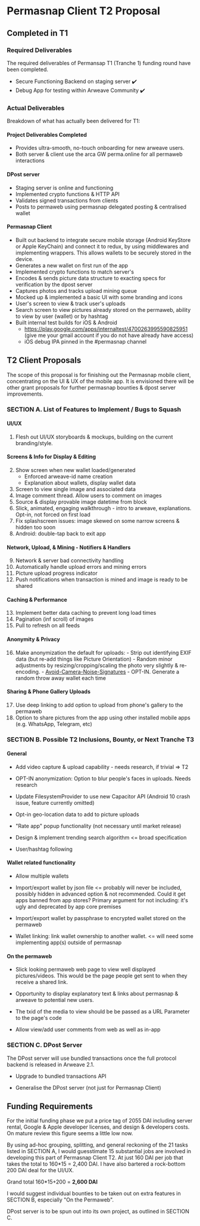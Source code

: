 # Permasnap Client T2 Proposal


## Completed in T1


### Required Deliverables

The required deliverables of Permansap T1 (Tranche 1) funding round have been completed.

-   Secure Functioning Backend on staging server ✔️
-   Debug App for testing within Arweave Community ✔️

### Actual Deliverables

Breakdown of what has actually been delivered for T1:

#### Project Deliverables Completed 

-   Provides ultra-smooth, no-touch onboarding for new arweave users. 
-   Both server & client use the arca GW perma.online for all permaweb interactions

#### DPost server

-   Staging server is online and functioning
-   Implemented crypto functions & HTTP API
-   Validates signed transactions from clients
-   Posts to permaweb using permasnap delegated posting & centralised wallet

#### Permasnap Client

-   Built out backend to integrate secure mobile storage (Android KeyStore or Apple KeyChain) and connect it to redux, by using middlewares and implementing wrappers. This allows wallets to be securely stored in the device.
-   Generates a new wallet on first run of the app
-   Implemented crypto functions to match server's
-   Encodes & sends picture data structure to exacting specs for verification by the dpost server
-   Captures photos and tracks upload mining queue
-   Mocked up & implemented a basic UI with some branding and icons
-   User's screen to view & track user's uploads
-   Search screen to view pictures already stored on the permaweb, ability to view by user (wallet) or by hashtag
-   Built internal test builds for iOS & Android
	-   <https://play.google.com/apps/internaltest/4700263995590825951> (give me your gmail account if you do not have already have access)
	-   iOS debug IPA pinned in the #permasnap channel

## T2 Client Proposals

The scope of this proposal is for finishing out the Permasnap mobile client, concentrating on the UI & UX of the mobile app. It is envisioned there will be other grant proposals for further permasnap bounties & dpost server improvements.

### SECTION A. List of Features to Implement / Bugs to Squash

#### UI/UX

1.  Flesh out UI/UX storyboards & mockups, building on the current branding/style.

#### Screens & Info for Display & Editing

2.  Show screen when new wallet loaded/generated 
	-  Enforced arweave-id name creation 
	-  Explanation about wallets, display wallet data
3.  Screen to view single image and associated data
4.  Image comment thread. Allow users to comment on images
5.  Source & display provable image datetime from block
6.  Slick, animated, engaging walkthrough - intro to arweave, explanations. Opt-in, not forced on first load
7.  Fix splashscreen issues: image skewed on some narrow screens & hidden too soon
8.  Android: double-tap back to exit app

#### Network, Upload, & Mining - Notifiers & Handlers

9.  Network & server bad connectivity handling
10.  Automatically handle upload errors and mining errors
11.  Picture upload progress indicator
12.  Push notifications when transaction is mined and image is ready to be shared

#### Caching & Performance

13.  Implement better data caching to prevent long load times
14.  Pagination (inf scroll) of images
15.  Pull to refresh on all feeds

#### Anonymity & Privacy

16.  Make anonymization the default for uploads:
	- Strip out identifying EXIF data (but re-add things like Picture Orientation)
	-  Random minor adjustments by resizing/cropping/scaling the photo very slightly & re-encoding.
	-  [Avoid-Camera-Noise-Signatures](https://www.instructables.com/id/Avoiding-Camera-Noise-Signatures/) 
	-  OPT-IN. Generate a random throw away wallet each time

#### Sharing & Phone Gallery Uploads

17.  Use deep linking to add option to upload from phone's gallery to the permaweb
18.  Option to share pictures from the app using other installed mobile apps (e.g. WhatsApp, Telegram, etc)

### SECTION B. Possible T2 Inclusions, Bounty, or Next Tranche T3

#### General

-   Add video capture & upload capability - needs research, if trivial => T2

-   OPT-IN anonymization: Option to blur people's faces in uploads. Needs research

-   Update FilesystemProvider to use new Capacitor API (Android 10 crash issue, feature currently omitted)

-   Opt-in geo-location data to add to picture uploads

-   "Rate app" popup functionality (not necessary until market release)

-   Design & implement trending search algorithm <= broad specification

-   User/hashtag following

#### Wallet related functionality

-   Allow multiple wallets

-   Import/export wallet by json file <= probably will never be included, possibly hidden in advanced option & not recommended. Could it get apps banned from app stores? Primary argument for not including: it's ugly and deprecated by app core premises

-   Import/export wallet by passphrase to encrypted wallet stored on the permaweb

-   Wallet linking: link wallet ownership to another wallet. <= will need some implementing app(s) outside of permasnap

#### On the permaweb

-   Slick looking permaweb web page to view well displayed pictures/videos. This would be the page people get sent to when they receive a shared link. 

-   Opportunity to display explanatory text & links about permasnap & arweave to potential new users. 

-   The txid of the media to view should be be passed as a URL Parameter to the page's code

-   Allow view/add user comments from web as well as in-app

### SECTION C. DPost Server

The DPost server will use bundled transactions once the full protocol backend is released in Arweave 2.1.

-   Upgrade to bundled transactions API 

-   Generalise the DPost server (not just for Permasnap Client)

## Funding Requirements

For the initial funding phase we put a price tag of 2055 DAI including server rental, Google & Apple developer licenses, and design & developers costs. On mature review this figure seems a little low now.

By using ad-hoc grouping, splitting, and general reckoning of the 21 tasks listed in SECTION A, I would guesstimate 15 substantial jobs are involved in developing this part of Permasnap Client T2. At just 160 DAI per job that takes the total to 160*15 =  2,400 DAI. I have also bartered a rock-bottom 200 DAI deal for the UI/UX.

Grand total 160*15+200 = **2,600 DAI**

I would suggest individual bounties to be taken out on extra features in SECTION B, especially "On the Permaweb".

DPost server is to be spun out into its own project, as outlined in SECTION C.
